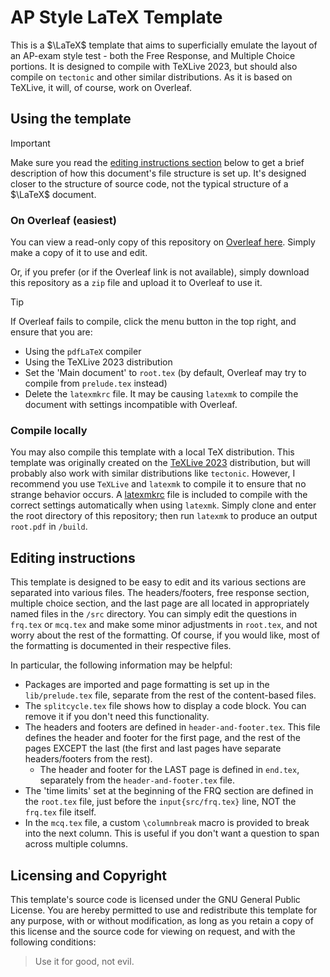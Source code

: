 # AP Style LaTeX Template

This is a $\LaTeX$ template that aims to superficially emulate the layout of an
AP-exam style test - both the Free Response, and Multiple Choice portions. It is
designed to compile with TeXLive 2023, but should also compile on `tectonic` and
other similar distributions. As it is based on TeXLive, it will, of course, work
on Overleaf.

## Using the template

<!-- prettier-ignore -->
> [!IMPORTANT]
> Make sure you read the
> [editing instructions section](#editing-instructions) below to get a brief
> description of how this document's file structure is set up. It's designed
> closer to the structure of source code, not the typical structure of a
> $\LaTeX$ document.

### On Overleaf (easiest)

You can view a read-only copy of this repository on
[Overleaf here](https://www.overleaf.com/read/kqyyygvfntng#f382d8). Simply make
a copy of it to use and edit.

Or, if you prefer (or if the Overleaf link is not available), simply download
this repository as a `zip` file and upload it to Overleaf to use it.

<!-- prettier-ignore -->
> [!TIP]
> If Overleaf fails to compile, click the menu button in the top right,
> and ensure that you are:
>
> - Using the `pdfLaTeX` compiler
> - Using the TeXLive 2023 distribution
> - Set the 'Main document' to `root.tex` (by default, Overleaf may try to
>   compile from `prelude.tex` instead)
> - Delete the `latexmkrc` file. It may be causing `latexmk` to compile the document
>   with settings incompatible with Overleaf.

### Compile locally

You may also compile this template with a local TeX distribution. This template
was originally created on the [TeXLive 2023](https://www.tug.org/texlive/)
distribution, but will probably also work with similar distributions like
`tectonic`. However, I recommend you use `TeXLive` and `latexmk` to compile it
to ensure that no strange behavior occurs. A [latexmkrc](/latexmkrc) file is
included to compile with the correct settings automatically when using
`latexmk`. Simply clone and enter the root directory of this repository; then
run `latexmk` to produce an output `root.pdf` in `/build`.

## Editing instructions

This template is designed to be easy to edit and its various sections are
separated into various files. The headers/footers, free response section,
multiple choice section, and the last page are all located in appropriately
named files in the `/src` directory. You can simply edit the questions in
`frq.tex` or `mcq.tex` and make some minor adjustments in `root.tex`, and not
worry about the rest of the formatting. Of course, if you would like, most of
the formatting is documented in their respective files.

In particular, the following information may be helpful:

- Packages are imported and page formatting is set up in the `lib/prelude.tex`
  file, separate from the rest of the content-based files.
- The `splitcycle.tex` file shows how to display a code block. You can remove it
  if you don't need this functionality.
- The headers and footers are defined in `header-and-footer.tex`. This file
  defines the header and footer for the first page, and the rest of the pages
  EXCEPT the last (the first and last pages have separate headers/footers from
  the rest).
  - The header and footer for the LAST page is defined in `end.tex`, separately
    from the `header-and-footer.tex` file.
- The 'time limits' set at the beginning of the FRQ section are defined in the
  `root.tex` file, just before the `input{src/frq.tex}` line, NOT the `frq.tex`
  file itself.
- In the `mcq.tex` file, a custom `\columnbreak` macro is provided to break into
  the next column. This is useful if you don't want a question to span across
  multiple columns.

## Licensing and Copyright

This template's source code is licensed under the GNU General Public License.
You are hereby permitted to use and redistribute this template for any purpose,
with or without modification, as long as you retain a copy of this license and
the source code for viewing on request, and with the following conditions:

> Use it for good, not evil.
